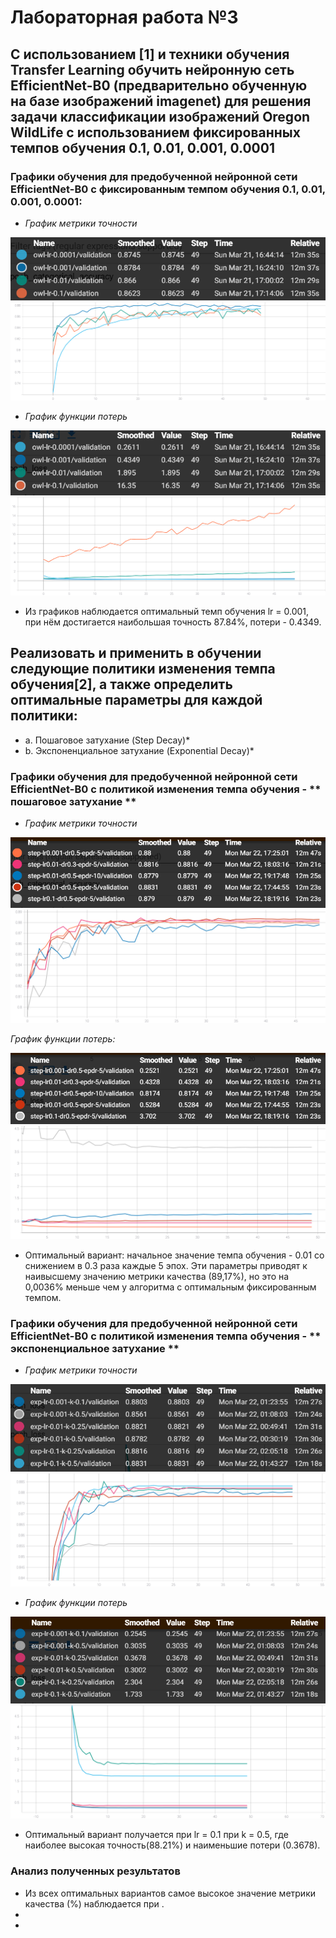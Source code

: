 # Лабораторная работа №3
## С использованием [1] и техники обучения Transfer Learning обучить нейронную сеть EfficientNet-B0 (предварительно обученную на базе изображений imagenet) для решения задачи классификации изображений Oregon WildLife с использованием фиксированных темпов обучения 0.1, 0.01, 0.001, 0.0001

### Графики обучения для предобученной нейронной сети EfficientNet-B0 с фиксированным темпом обучения 0.1, 0.01, 0.001, 0.0001:

* *График метрики точности*

![Figure 1](./epoch-accuracy.PNG)
![Figure 2](./epoch_categorical_accuracy.svg)

* *График функции потерь*

![Figure 3](./epoch-loss.PNG)
![Figure 4](./epoch_loss.svg)

* Из графиков наблюдается оптимальный темп обучения lr = 0.001, при нём достигается наибольшая точность 87.84%, потери - 0.4349. 

## Реализовать и применить в обучении следующие политики изменения темпа обучения[2], а также определить оптимальные параметры для каждой политики:
* a. Пошаговое затухание (Step Decay)*
* b. Экспоненциальное затухание (Exponential Decay)*
### Графики обучения для предобученной нейронной сети EfficientNet-B0 с политикой изменения темпа обучения - ** пошаговое затухание **

* *График метрики точности*

![Figure 9](./epoch-loss-step.PNG)
![Figure 10](./epoch_categorical_accuracy_step.svg)

*График функции потерь:*

![Figure 11](./epoch-accuracy-step.PNG)
![Figure 12](./epoch_loss_step.svg)

* Оптимальный вариант: начальное значение темпа обучения - 0.01 со снижением в 0.3 раза каждые 5 эпох. Эти параметры приводят к наивысшему значению метрики качества (89,17%), но это на 0,0036% меньше чем у алгоритма с оптимальным фиксированным темпом.

### Графики обучения для предобученной нейронной сети EfficientNet-B0 с политикой изменения темпа обучения - ** экспоненциальное затухание **

* *График метрики точности*

![Figure 5](./exp-accuracy.PNG)
![Figure 6](./epoch_categorical_accuracy_exp.svg)

* *График функции потерь*

![Figure 7](./exp-loss.PNG)
![Figure 8](./epoch_loss_exp.svg)

* Оптимальный вариант получается при lr = 0.1 при k = 0.5, где наиболее высокая точность(88.21%) и наименьшие потери (0.3678). 
### Анализ полученных результатов
* Из всех оптимальных вариантов самое высокое значение метрики качества (%) наблюдается при .
*
*
